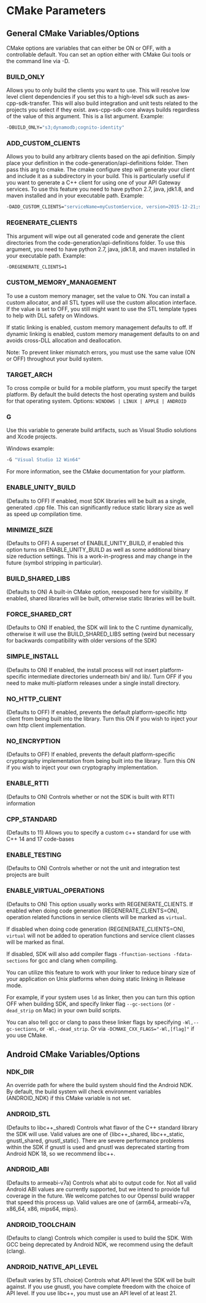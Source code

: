 # CMake Parameters

## General CMake Variables/Options
CMake options are variables that can either be ON or OFF, with a controllable default.  You can set an option either with CMake Gui tools or the command line via -D.

### BUILD_ONLY
Allows you to only build the clients you want to use. This will resolve low level client dependencies if you set this to a high-level sdk such as aws-cpp-sdk-transfer. This will also build integration and unit tests related to the projects you select if they exist. aws-cpp-sdk-core always builds regardless of the value of this argument. This is a list argument.
Example:
```sh
-DBUILD_ONLY="s3;dynamodb;cognito-identity"
```

### ADD_CUSTOM_CLIENTS
Allows you to build any arbitrary clients based on the api definition. Simply place your definition in the code-generation/api-definitions folder. Then pass this arg to cmake. The cmake configure step will generate your client and include it as a subdirectory in your build. This is particularly useful if you want to generate a C++ client for using one of your API Gateway services. To use this feature you need to have python 2.7, java, jdk1.8, and maven installed and in your executable path. Example: 
```sh
-DADD_CUSTOM_CLIENTS="serviceName=myCustomService, version=2015-12-21;serviceName=someOtherService, version=2015-08-15"
```

### REGENERATE_CLIENTS
This argument will wipe out all generated code and generate the client directories from the code-generation/api-definitions folder. To use this argument, you need to have python 2.7, java, jdk1.8, and maven installed in your executable path. Example: 
```sh
-DREGENERATE_CLIENTS=1
```

### CUSTOM_MEMORY_MANAGEMENT
To use a custom memory manager, set the value to ON. You can install a custom allocator, and all STL types will use the custom allocation interface. If the value is set to OFF, you still might want to use the STL template types to help with DLL safety on Windows.

If static linking is enabled, custom memory management defaults to off. If dynamic linking is enabled, custom memory management defaults to on and avoids cross-DLL allocation and deallocation.

Note: To prevent linker mismatch errors, you must use the same value (ON or OFF) throughout your build system.

### TARGET_ARCH
To cross compile or build for a mobile platform, you must specify the target platform. By default the build detects the host operating system and builds for that operating system.
Options: `WINDOWS | LINUX | APPLE | ANDROID`

### G
Use this variable to generate build artifacts, such as Visual Studio solutions and Xcode projects.

Windows example:
```sh
-G "Visual Studio 12 Win64"
```

For more information, see the CMake documentation for your platform.

### ENABLE_UNITY_BUILD
(Defaults to OFF) If enabled, most SDK libraries will be built as a single, generated .cpp file.  This can significantly reduce static library size as well as speed up compilation time.

### MINIMIZE_SIZE
(Defaults to OFF) A superset of ENABLE_UNITY_BUILD, if enabled this option turns on ENABLE_UNITY_BUILD as well as some additional binary size reduction settings.  This is a work-in-progress and may change in the future (symbol stripping in particular).

### BUILD_SHARED_LIBS
(Defaults to ON) A built-in CMake option, reexposed here for visibility.  If enabled, shared libraries will be built, otherwise static libraries will be built.

### FORCE_SHARED_CRT
(Defaults to ON) If enabled, the SDK will link to the C runtime dynamically, otherwise it will use the BUILD_SHARED_LIBS setting (weird but necessary for backwards compatibility with older versions of the SDK)

### SIMPLE_INSTALL
(Defaults to ON) If enabled, the install process will not insert platform-specific intermediate directories underneath bin/ and lib/.  Turn OFF if you need to make multi-platform releases under a single install directory.

### NO_HTTP_CLIENT
(Defaults to OFF) If enabled, prevents the default platform-specific http client from being built into the library.  Turn this ON if you wish to inject your own http client implementation.

### NO_ENCRYPTION
(Defaults to OFF) If enabled, prevents the default platform-specific cryptography implementation from being built into the library.  Turn this ON if you wish to inject your own cryptography implementation.

### ENABLE_RTTI
(Defaults to ON) Controls whether or not the SDK is built with RTTI information

### CPP_STANDARD
(Defaults to 11) Allows you to specify a custom c++ standard for use with C++ 14 and 17 code-bases

### ENABLE_TESTING
(Defaults to ON) Controls whether or not the unit and integration test projects are built

### ENABLE_VIRTUAL_OPERATIONS
(Defaults to ON) This option usually works with REGENERATE_CLIENTS.
If enabled when doing code generation (REGENERATE_CLIENTS=ON), operation related functions in service clients will be marked as `virtual`.

If disabled when doing code generation (REGENERATE_CLIENTS=ON), `virtual` will not be added to operation functions and service client classes will be marked as final.

If disabled, SDK will also add compiler flags `-ffunction-sections -fdata-sections` for gcc and clang when compiling.

You can utilize this feature to work with your linker to reduce binary size of your application on Unix platforms when doing static linking in Release mode.

For example, if your system uses `ld` as linker, then you can turn this option OFF when building SDK, and specify linker flag `--gc-sections` (or `-dead_strip` on Mac) in your own build scripts.

You can also tell gcc or clang to pass these linker flags by specifying `-Wl,--gc-sections`, or `-Wl,-dead_strip`. Or via `-DCMAKE_CXX_FLAGS="-Wl,[flag]"` if you use CMake.

## Android CMake Variables/Options

### NDK_DIR
An override path for where the build system should find the Android NDK.  By default, the build system will check environment variables (ANDROID_NDK) if this CMake variable is not set.

### ANDROID_STL
(Defaults to libc++\_shared)  Controls what flavor of the C++ standard library the SDK will use.  Valid values are one of {libc++\_shared, libc++\_static, gnustl_shared, gnustl_static}.  There are severe performance problems within the SDK if gnustl is used and gnustl was deprecated starting from Android NDK 18, so we recommend libc++.

### ANDROID_ABI
(Defaults to armeabi-v7a) Controls what abi to output code for.  Not all valid Android ABI values are currently supported, but we intend to provide full coverage in the future.  We welcome patches to our Openssl build wrapper that speed this process up.  Valid values are one of {arm64, armeabi-v7a, x86_64, x86, mips64, mips}.

### ANDROID_TOOLCHAIN
(Defaults to clang) Controls which compiler is used to build the SDK.  With GCC being deprecated by Android NDK, we recommend using the default (clang).

### ANDROID_NATIVE_API_LEVEL
(Default varies by STL choice) Controls what API level the SDK will be built against.  If you use gnustl, you have complete freedom with the choice of API level.  If you use libc++, you must use an API level of at least 21.